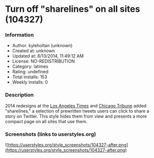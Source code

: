 # Turn off "sharelines" on all sites (104327)

### Information
- Author: kyleholtan (unknown)
- Created at: unknown
- Updated at: 8/13/2014, 11:49:12 AM
- License: NO-REDISTRIBUTION
- Category: latimes
- Rating: undefined
- Total installs: 153
- Weekly installs: 0


### Description
2014 redesigns at the <a href="http://www.latimes.com/about/pressreleases/la-mediagroup-20140505-story.html">Los Angeles Times</a> and <a href="http://www.chicagotribune.com/about/chi-letter-from-the-editor-20140725-story.html">Chicago Tribune</a> added "sharelines," a selection of prewritten tweets users can click to share a story on Twitter. This style hides them from view and presents a more compact page on all sites that use them.


### Screenshots (links to userstyles.org)
![https://userstyles.org/style_screenshots/104327-after.png](https://userstyles.org/style_screenshots/104327-after.png)


